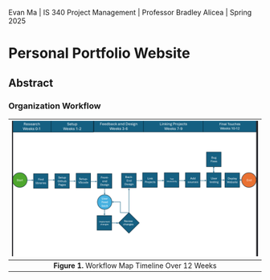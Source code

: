 Evan Ma | IS 340 Project Management | Professor Bradley Alicea | Spring 2025 

# Personal Portfolio Website

## Abstract

### Organization Workflow
| ![](https://github.com/Evimess/Project-Management/blob/main/FINAL%20PAPERS/340evan_workflow.png) | 
| :--: |
| <b>Figure 1.</b> Workflow Map Timeline Over 12 Weeks |   
